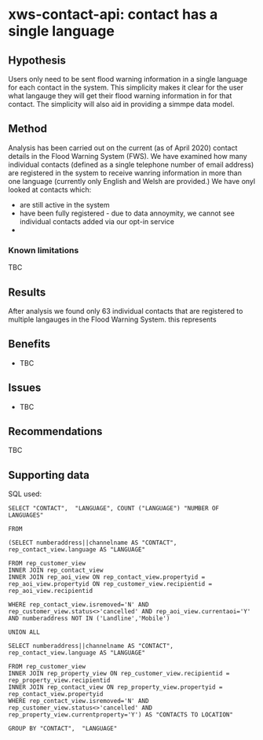 # xws-contact-api: contact has a single language

## Hypothesis

Users only need to be sent flood warning information in a single language for each contact in the system. This simplicity makes it clear for the user what langauge they will get their flood warning information in for that contact. The simplicity will also aid in providing a simmpe data model. 

## Method

Analysis has been carried out on the current (as of April 2020) contact details in the Flood Warning System (FWS). We have examined how many individual contacts (defined as a single telephone number of email address) are registered in the system to receive wanring information in more than one language (currently only English and Welsh are provided.) We have onyl looked at contacts which:

* are still active in the system
* have been fully registered - due to data annoymity, we cannot see individual contacts added via our opt-in service
* 
### Known limitations

TBC

## Results

After analysis we found only 63 individual contacts that are registered to multiple langauges in the Flood Warning System. this represents 

## Benefits

* TBC

## Issues

* TBC

## Recommendations

TBC

## Supporting data

SQL used:

~~~
SELECT "CONTACT",  "LANGUAGE", COUNT ("LANGUAGE") "NUMBER OF LANGUAGES"

FROM 

(SELECT numberaddress||channelname AS "CONTACT", rep_contact_view.language AS "LANGUAGE"

FROM rep_customer_view
INNER JOIN rep_contact_view
INNER JOIN rep_aoi_view ON rep_contact_view.propertyid = rep_aoi_view.propertyid ON rep_customer_view.recipientid = rep_aoi_view.recipientid

WHERE rep_contact_view.isremoved='N' AND rep_customer_view.status<>'cancelled' AND rep_aoi_view.currentaoi='Y'
AND numberaddress NOT IN ('Landline','Mobile')

UNION ALL

SELECT numberaddress||channelname AS "CONTACT", rep_contact_view.language AS "LANGUAGE"

FROM rep_customer_view
INNER JOIN rep_property_view ON rep_customer_view.recipientid = rep_property_view.recipientid
INNER JOIN rep_contact_view ON rep_property_view.propertyid = rep_contact_view.propertyid
WHERE rep_contact_view.isremoved='N' AND rep_customer_view.status<>'cancelled' AND rep_property_view.currentproperty='Y') AS "CONTACTS TO LOCATION"

GROUP BY "CONTACT",  "LANGUAGE"
~~~
